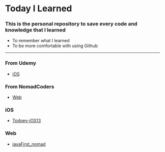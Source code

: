 # Today I Learned
### This is the personal repository to save every code and knowledge that I learned

* To remember what I learned
* To be more comfortable with using Github
---
### From Udemy
* [iOS](#ios)

### From NomadCoders
* [Web](#web)

### iOS
- [Todoey-iOS13](Todoey-iOS13)

### Web
- [javaFirst_nomad](javaFirst_nomad)
